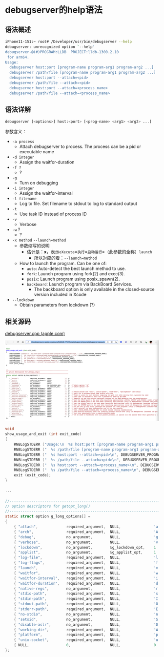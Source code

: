 # debugserver的help语法

## 语法概述

```bash
iPhone11-151:~ root# /Developer/usr/bin/debugserver --help
debugserver: unrecognized option `--help'
debugserver-@(#)PROGRAM:LLDB  PROJECT:lldb-1300.2.10
 for arm64.
Usage:
  debugserver host:port [program-name program-arg1 program-arg2 ...]
  debugserver /path/file [program-name program-arg1 program-arg2 ...]
  debugserver host:port --attach=<pid>
  debugserver /path/file --attach=<pid>
  debugserver host:port --attach=<process_name>
  debugserver /path/file --attach=<process_name>
```

## 语法详解

```bash
debugserver [<options>] host:<port> [<prog-name> <arg1> <arg2> ...]
```

参数含义：

* `-a process`
  * Attach debugserver to process. The process can be a pid or executable name
* `-d integer`
  * Assign the waitfor-duration
* `-f ?`
  * ?
* `-g`
  * Turn on debugging
* `-i integer`
  * Assign the waitfor-interval
* `-l filename`
  * Log to file. Set filename to stdout to log to standard output
* `-t`
  * Use task ID instead of process ID
* `-v`
  * Verbose
* `-w` ?
  * ?
* `-x method` `--launch=method`
  * 参数缩写的说明
    * 估计是：**x**，表示`eXecute`=`执行`=`启动运行`=（此参数的全称）`launch`
      * 所以对应的着：`--launch=method`
  * How to launch the program. Can be one of:
    * `auto`: Auto-detect the best launch method to use.
    * `fork`: Launch program using fork(2) and exec(3).
    * `posix`: Launch program using posix_spawn(2).
    * `backboard`: Launch program via BackBoard Services.
      * The backboard option is only available in the closed-source version included in Xcode
* `--lockdown`
  * Obtain parameters from lockdown (?)

## 相关源码

[debugserver.cpp (apple.com)](https://opensource.apple.com/source/lldb/lldb-179.1/tools/debugserver/source/debugserver.cpp.auto.html)

![debugserver_source_help_syntax](../assets/img/debugserver_source_help_syntax.png)

```c
void
show_usage_and_exit (int exit_code)
{
    RNBLogSTDERR ("Usage:\n  %s host:port [program-name program-arg1 program-arg2 ...]\n", DEBUGSERVER_PROGRAM_NAME);
    RNBLogSTDERR ("  %s /path/file [program-name program-arg1 program-arg2 ...]\n", DEBUGSERVER_PROGRAM_NAME);
    RNBLogSTDERR ("  %s host:port --attach=<pid>\n", DEBUGSERVER_PROGRAM_NAME);
    RNBLogSTDERR ("  %s /path/file --attach=<pid>\n", DEBUGSERVER_PROGRAM_NAME);
    RNBLogSTDERR ("  %s host:port --attach=<process_name>\n", DEBUGSERVER_PROGRAM_NAME);
    RNBLogSTDERR ("  %s /path/file --attach=<process_name>\n", DEBUGSERVER_PROGRAM_NAME);
    exit (exit_code);
}

...

//----------------------------------------------------------------------
// option descriptors for getopt_long()
//----------------------------------------------------------------------
static struct option g_long_options[] =
{
    { "attach",             required_argument,  NULL,               'a' },
    { "arch",               required_argument,  NULL,               'A' },
    { "debug",              no_argument,        NULL,               'g' },
    { "verbose",            no_argument,        NULL,               'v' },
    { "lockdown",           no_argument,        &g_lockdown_opt,    1   },  // short option "-k"
    { "applist",            no_argument,        &g_applist_opt,     1   },  // short option "-t"
    { "log-file",           required_argument,  NULL,               'l' },
    { "log-flags",          required_argument,  NULL,               'f' },
    { "launch",             required_argument,  NULL,               'x' },  // Valid values are "auto", "posix-spawn", "fork-exec", "springboard" (arm only)
    { "waitfor",            required_argument,  NULL,               'w' },  // Wait for a process whose name starts with ARG
    { "waitfor-interval",   required_argument,  NULL,               'i' },  // Time in usecs to wait between sampling the pid list when waiting for a process by name
    { "waitfor-duration",   required_argument,  NULL,               'd' },  // The time in seconds to wait for a process to show up by name
    { "native-regs",        no_argument,        NULL,               'r' },  // Specify to use the native registers instead of the gdb defaults for the architecture.
    { "stdio-path",         required_argument,  NULL,               's' },  // Set the STDIO path to be used when launching applications (STDIN, STDOUT and STDERR) (only if debugserver launches the process)
    { "stdin-path",         required_argument,  NULL,               'I' },  // Set the STDIN path to be used when launching applications (only if debugserver launches the process)
    { "stdout-path",        required_argument,  NULL,               'O' },  // Set the STDOUT path to be used when launching applications (only if debugserver launches the process)
    { "stderr-path",        required_argument,  NULL,               'E' },  // Set the STDERR path to be used when launching applications (only if debugserver launches the process)
    { "no-stdio",           no_argument,        NULL,               'n' },  // Do not set up any stdio (perhaps the program is a GUI program) (only if debugserver launches the process)
    { "setsid",             no_argument,        NULL,               'S' },  // call setsid() to make debugserver run in its own session
    { "disable-aslr",       no_argument,        NULL,               'D' },  // Use _POSIX_SPAWN_DISABLE_ASLR to avoid shared library randomization
    { "working-dir",        required_argument,  NULL,               'W' },  // The working directory that the inferior process should have (only if debugserver launches the process)
    { "platform",           required_argument,  NULL,               'p' },  // Put this executable into a remote platform mode
    { "unix-socket",        required_argument,  NULL,               'u' },  // If we need to handshake with our parent process, an option will be passed down that specifies a unix socket name to use
    { NULL,                 0,                  NULL,               0   }
};

```